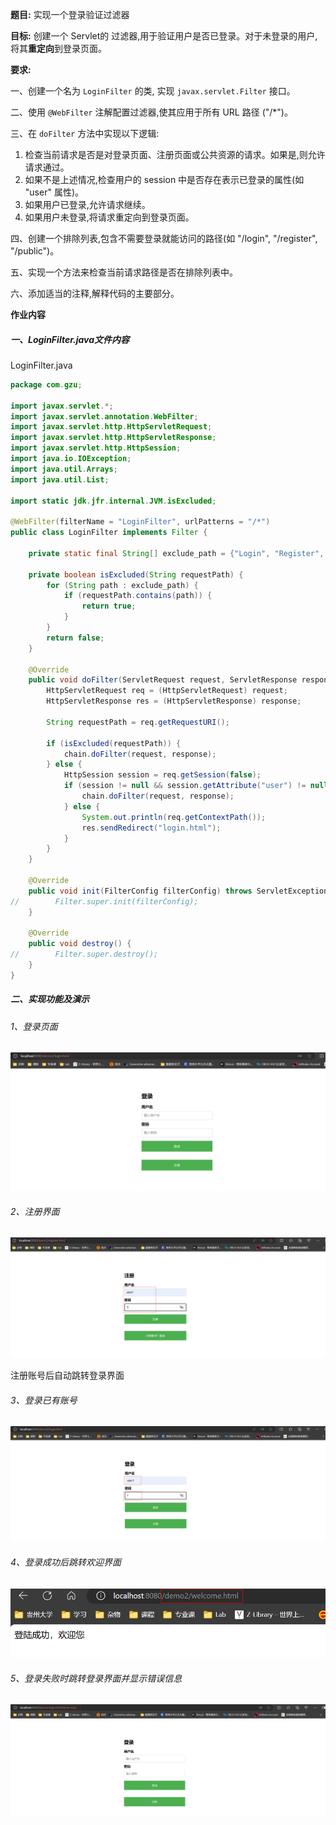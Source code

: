 **题目:** 实现一个登录验证过滤器

**目标:** 创建一个 Servlet的 过滤器,用于验证用户是否已登录。对于未登录的用户,将其**重定向**到登录页面。

**要求:** 

一、创建一个名为 `LoginFilter` 的类, 实现 `javax.servlet.Filter` 接口。

二、使用 `@WebFilter` 注解配置过滤器,使其应用于所有 URL 路径 ("/*")。

三、在 `doFilter` 方法中实现以下逻辑: 

1. 检查当前请求是否是对登录页面、注册页面或公共资源的请求。如果是,则允许请求通过。 
2. 如果不是上述情况,检查用户的 session 中是否存在表示已登录的属性(如 "user" 属性)。
3. 如果用户已登录,允许请求继续。 
4. 如果用户未登录,将请求重定向到登录页面。

四、创建一个排除列表,包含不需要登录就能访问的路径(如 "/login", "/register", "/public")。

五、实现一个方法来检查当前请求路径是否在排除列表中。

六、添加适当的注释,解释代码的主要部分。



**作业内容**

##### 一、LoginFilter.java文件内容

LoginFilter.java

```java
package com.gzu;

import javax.servlet.*;
import javax.servlet.annotation.WebFilter;
import javax.servlet.http.HttpServletRequest;
import javax.servlet.http.HttpServletResponse;
import javax.servlet.http.HttpSession;
import java.io.IOException;
import java.util.Arrays;
import java.util.List;

import static jdk.jfr.internal.JVM.isExcluded;

@WebFilter(filterName = "LoginFilter", urlPatterns = "/*")
public class LoginFilter implements Filter {

    private static final String[] exclude_path = {"Login", "Register", "login.html", "register.html"};

    private boolean isExcluded(String requestPath) {
        for (String path : exclude_path) {
            if (requestPath.contains(path)) {
                return true;
            }
        }
        return false;
    }

    @Override
    public void doFilter(ServletRequest request, ServletResponse response, FilterChain chain) throws IOException, ServletException {
        HttpServletRequest req = (HttpServletRequest) request;
        HttpServletResponse res = (HttpServletResponse) response;

        String requestPath = req.getRequestURI();                                   // 获取请求路径

        if (isExcluded(requestPath)) {
            chain.doFilter(request, response);
        } else {
            HttpSession session = req.getSession(false);                        // 检查用户是否登录
            if (session != null && session.getAttribute("user") != null) {
                chain.doFilter(request, response);                              // 用户登陆后进行下一步操作
            } else {
                System.out.println(req.getContextPath());
                res.sendRedirect("login.html");                                 // 用户未登录则重定向登录界面
            }
        }
    }

    @Override
    public void init(FilterConfig filterConfig) throws ServletException {
//        Filter.super.init(filterConfig);
    }

    @Override
    public void destroy() {
//        Filter.super.destroy();
    }
}

```



##### 二、实现功能及演示

###### 1、登录页面

![image-20241010145335495](./images/image-20241010145335495.png)

###### 2、注册界面

![image-20241010145446371](./images/image-20241010145446371.png)

注册账号后自动跳转登录界面

###### 3、登录已有账号

![image-20241010145543818](./images/image-20241010145543818.png)

###### 4、登录成功后跳转欢迎界面

![image-20241010145619668](./images/image-20241010145619668.png)

###### 5、登录失败时跳转登录界面并显示错误信息

![image-20241010145701175](./images/image-20241010145701175.png)